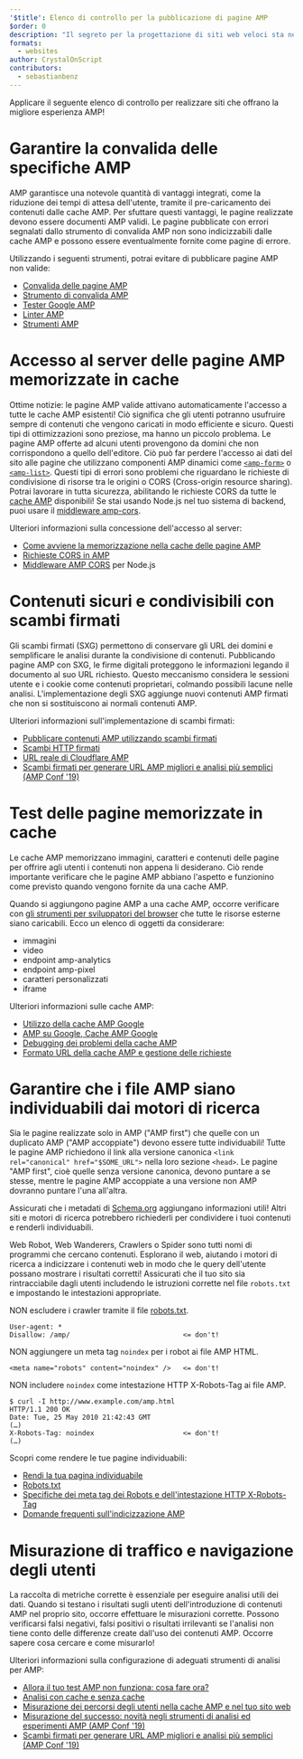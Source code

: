 ```yaml
---
'$title': Elenco di controllo per la pubblicazione di pagine AMP
$order: 0
description: "Il segreto per la progettazione di siti web veloci sta nella creazione di pagine web fluide che rispondano alle esigenze degli utenti, ad esempio, pagine che si adattano alle dimensioni e all'orientamento dello schermo dei dispositivi in uso. Per ottenere ..."
formats:
  - websites
author: CrystalOnScript
contributors:
  - sebastianbenz
---
```


Applicare il seguente elenco di controllo per realizzare siti che offrano la migliore esperienza AMP!

# Garantire la convalida delle specifiche AMP

AMP garantisce una notevole quantità di vantaggi integrati, come la riduzione dei tempi di attesa dell'utente, tramite il pre-caricamento dei contenuti dalle cache AMP. Per sfuttare questi vantaggi, le pagine realizzate devono essere documenti AMP validi. Le pagine pubblicate con errori segnalati dallo strumento di convalida AMP non sono indicizzabili dalle cache AMP e possono essere eventualmente fornite come pagine di errore.

Utilizzando i seguenti strumenti, potrai evitare di pubblicare pagine AMP non valide:

- [Convalida delle pagine AMP](../../../documentation/guides-and-tutorials/learn/validation-workflow/validate_amp.md?format=websites)
- [Strumento di convalida AMP](https://validator.ampproject.org/)
- [Tester Google AMP](https://search.google.com/test/amp)
- [Linter AMP](https://github.com/ampproject/amp-toolbox/tree/master/packages/linter)
- [Strumenti AMP](../../../documentation/tools.html?format=websites)

# Accesso al server delle pagine AMP memorizzate in cache

Ottime notizie: le pagine AMP valide attivano automaticamente l'accesso a tutte le cache AMP esistenti! Ciò significa che gli utenti potranno usufruire sempre di contenuti che vengono caricati in modo efficiente e sicuro. Questi tipi di ottimizzazioni sono preziose, ma hanno un piccolo problema. Le pagine AMP offerte ad alcuni utenti provengono da domini che non corrispondono a quello dell'editore. Ciò può far perdere l'accesso ai dati del sito alle pagine che utilizzano componenti AMP dinamici come [`<amp-form>`](../../../documentation/components/reference/amp-form.md?format=websites) o [`<amp-list>`](../../../documentation/components/reference/amp-list.md?format=websites). Questi tipi di errori sono problemi che riguardano le richieste di condivisione di risorse tra le origini o CORS (Cross-origin resource sharing). Potrai lavorare in tutta sicurezza, abilitando le richieste CORS da tutte le [cache AMP](https://ampjs.org/caches.json) disponibili! Se stai usando Node.js nel tuo sistema di backend, puoi usare il [middleware amp-cors](https://github.com/ampproject/amp-toolbox/tree/master/packages/cors).

Ulteriori informazioni sulla concessione dell'accesso al server:

- [Come avviene la memorizzazione nella cache delle pagine AMP ](../../../documentation/guides-and-tutorials/learn/amp-caches-and-cors/how_amp_pages_are_cached.md?format=websites)
- [Richieste CORS in AMP](../../../documentation/guides-and-tutorials/learn/amp-caches-and-cors/amp-cors-requests.md?format=websites)
- [Middleware AMP CORS](https://github.com/ampproject/amp-toolbox/tree/master/packages/cors) per Node.js

# Contenuti sicuri e condivisibili con scambi firmati

Gli scambi firmati (SXG) permettono di conservare gli URL dei domini e semplificare le analisi durante la condivisione di contenuti. Pubblicando pagine AMP con SXG, le firme digitali proteggono le informazioni legando il documento al suo URL richiesto. Questo meccanismo considera le sessioni utente e i cookie come contenuti proprietari, colmando possibili lacune nelle analisi. L'implementazione degli SXG aggiunge nuovi contenuti AMP firmati che non si sostituiscono ai normali contenuti AMP.

Ulteriori informazioni sull'implementazione di scambi firmati:

- [Pubblicare contenuti AMP utilizzando scambi firmati](signed-exchange.md?format=websites)
- [Scambi HTTP firmati](https://developers.google.com/web/updates/2018/11/signed-exchanges)
- [URL reale di Cloudflare AMP](https://www.cloudflare.com/website-optimization/amp-real-url/)
- [Scambi firmati per generare URL AMP migliori e analisi più semplici (AMP Conf '19)](https://www.youtube.com/watch?v=KrjBYzPUGnw&list=PLXTOW_XMsIDSY0USlzgoaIkRyPcHklrEl&index=22)

# Test delle pagine memorizzate in cache

Le cache AMP memorizzano immagini, caratteri e contenuti delle pagine per offrire agli utenti i contenuti non appena li desiderano. Ciò rende importante verificare che le pagine AMP abbiano l'aspetto e funzionino come previsto quando vengono fornite da una cache AMP.

Quando si aggiungono pagine AMP a una cache AMP, occorre verificare con [gli strumenti per sviluppatori del browser](https://developers.google.com/web/tools/chrome-devtools/) che tutte le risorse esterne siano caricabili. Ecco un elenco di oggetti da considerare:

- immagini
- video
- endpoint amp-analytics
- endpoint amp-pixel
- caratteri personalizzati
- iframe

Ulteriori informazioni sulle cache AMP:

- [Utilizzo della cache AMP Google](../../../documentation/examples/documentation/Using_the_Google_AMP_Cache.html?format=websites)
- [AMP su Google, Cache AMP Google](https://developers.google.com/amp/cache/overview)
- [Debugging dei problemi della cache AMP](../../../documentation/guides-and-tutorials/learn/amp-caches-and-cors/amp-cache-debugging.md?format=websites)
- [Formato URL della cache AMP e gestione delle richieste](../../../documentation/guides-and-tutorials/learn/amp-caches-and-cors/amp-cache-urls.md?format=websites)

# Garantire che i file AMP siano individuabili dai motori di ricerca

Sia le pagine realizzate solo in AMP ("AMP first") che quelle con un duplicato AMP ("AMP accoppiate") devono essere tutte individuabili! Tutte le pagine AMP richiedono il link alla versione canonica `<link rel="canonical" href="$SOME_URL">` nella loro sezione `<head>`. Le pagine "AMP first", cioè quelle senza versione canonica, devono puntare a se stesse, mentre le pagine AMP accoppiate a una versione non AMP dovranno puntare l'una all'altra.

Assicurati che i metadati di [Schema.org](https://schema.org/) aggiungano informazioni utili! Altri siti e motori di ricerca potrebbero richiederli per condividere i tuoi contenuti e renderli individuabili.

Web Robot, Web Wanderers, Crawlers o Spider sono tutti nomi di programmi che cercano contenuti. Esplorano il web, aiutando i motori di ricerca a indicizzare i contenuti web in modo che le query dell'utente possano mostrare i risultati corretti! Assicurati che il tuo sito sia rintracciabile dagli utenti includendo le istruzioni corrette nel file `robots.txt` e impostando le intestazioni appropriate.

NON escludere i crawler tramite il file [robots.txt](https://support.google.com/webmasters/answer/6062608?hl=en).

```
User-agent: *
Disallow: /amp/                            <= don't!
```

NON aggiungere un meta tag `noindex` per i robot ai file AMP HTML.

```
<meta name="robots" content="noindex" />   <= don't!
```

NON includere `noindex` come intestazione HTTP X-Robots-Tag ai file AMP.

```
$ curl -I http://www.example.com/amp.html
HTTP/1.1 200 OK
Date: Tue, 25 May 2010 21:42:43 GMT
(…)
X-Robots-Tag: noindex                      <= don't!
(…)
```

Scopri come rendere le tue pagine individuabili:

- [Rendi la tua pagina individuabile](discovery.md?format=websites)
- [Robots.txt](http://www.robotstxt.org/)
- [Specifiche dei meta tag dei Robots e dell'intestazione HTTP X-Robots-Tag](https://developers.google.com/search/reference/robots_meta_tag)
- [Domande frequenti sull'indicizzazione AMP](https://productforums.google.com/forum/?hl=en#!category-topic/webmasters/Vrgj-a-gtm0)

# Misurazione di traffico e navigazione degli utenti

La raccolta di metriche corrette è essenziale per eseguire analisi utili dei dati. Quando si testano i risultati sugli utenti dell'introduzione di contenuti AMP nel proprio sito, occorre effettuare le misurazioni corrette. Possono verificarsi falsi negativi, falsi positivi o risultati irrilevanti se l'analisi non tiene conto delle differenze create dall'uso dei contenuti AMP. Occorre sapere cosa cercare e come misurarlo!

Ulteriori informazioni sulla configurazione di adeguati strumenti di analisi per AMP:

- [Allora il tuo test AMP non funziona: cosa fare ora?](https://blog.amp.dev/2018/11/08/so-your-amp-test-doesnt-perform%e2%80%8a-%e2%80%8anow-what/)
- [Analisi con cache e senza cache](https://support.google.com/analytics/answer/6343176?hl=en#cache)
- [Misurazione dei percorsi degli utenti nella cache AMP e nel tuo sito web](https://blog.amp.dev/2018/11/08/so-your-amp-test-doesnt-perform%e2%80%8a-%e2%80%8anow-what/)
- [Misurazione del successo: novità negli strumenti di analisi ed esperimenti AMP (AMP Conf '19)](https://www.youtube.com/watch?v=wPW-kXsONqA&list=PLXTOW_XMsIDSY0USlzgoaIkRyPcHklrEl&index=27)
- [Scambi firmati per generare URL AMP migliori e analisi più semplici (AMP Conf '19)](https://www.youtube.com/watch?v=KrjBYzPUGnw&list=PLXTOW_XMsIDSY0USlzgoaIkRyPcHklrEl&index=22)
